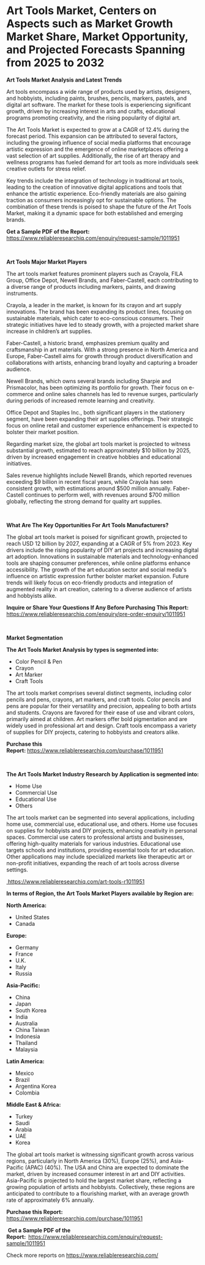 <p><h1>Art Tools Market, Centers on Aspects such as Market Growth Market Share, Market Opportunity, and Projected Forecasts Spanning from 2025 to 2032</h1></p><p><strong>Art Tools Market Analysis and Latest Trends</strong></p>
<p><p>Art tools encompass a wide range of products used by artists, designers, and hobbyists, including paints, brushes, pencils, markers, pastels, and digital art software. The market for these tools is experiencing significant growth, driven by increasing interest in arts and crafts, educational programs promoting creativity, and the rising popularity of digital art.</p><p>The Art Tools Market is expected to grow at a CAGR of 12.4% during the forecast period. This expansion can be attributed to several factors, including the growing influence of social media platforms that encourage artistic expression and the emergence of online marketplaces offering a vast selection of art supplies. Additionally, the rise of art therapy and wellness programs has fueled demand for art tools as more individuals seek creative outlets for stress relief.</p><p>Key trends include the integration of technology in traditional art tools, leading to the creation of innovative digital applications and tools that enhance the artistic experience. Eco-friendly materials are also gaining traction as consumers increasingly opt for sustainable options. The combination of these trends is poised to shape the future of the Art Tools Market, making it a dynamic space for both established and emerging brands.</p></p>
<p><strong>Get a Sample PDF of the Report:&nbsp;</strong> <a href="https://www.reliableresearchiq.com/enquiry/request-sample/1011951?utm_campaign=3124&utm_medium=2&utm_source=Github&utm_content=ia&utm_term=06032025&utm_id=art-tools">https://www.reliableresearchiq.com/enquiry/request-sample/1011951</a></p>
<p>&nbsp;</p>
<p><strong>Art Tools Major Market Players</strong></p>
<p><p>The art tools market features prominent players such as Crayola, FILA Group, Office Depot, Newell Brands, and Faber-Castell, each contributing to a diverse range of products including markers, paints, and drawing instruments. </p><p>Crayola, a leader in the market, is known for its crayon and art supply innovations. The brand has been expanding its product lines, focusing on sustainable materials, which cater to eco-conscious consumers. Their strategic initiatives have led to steady growth, with a projected market share increase in children’s art supplies.</p><p>Faber-Castell, a historic brand, emphasizes premium quality and craftsmanship in art materials. With a strong presence in North America and Europe, Faber-Castell aims for growth through product diversification and collaborations with artists, enhancing brand loyalty and capturing a broader audience.</p><p>Newell Brands, which owns several brands including Sharpie and Prismacolor, has been optimizing its portfolio for growth. Their focus on e-commerce and online sales channels has led to revenue surges, particularly during periods of increased remote learning and creativity.</p><p>Office Depot and Staples Inc., both significant players in the stationery segment, have been expanding their art supplies offerings. Their strategic focus on online retail and customer experience enhancement is expected to bolster their market position.</p><p>Regarding market size, the global art tools market is projected to witness substantial growth, estimated to reach approximately $10 billion by 2025, driven by increased engagement in creative hobbies and educational initiatives.</p><p>Sales revenue highlights include Newell Brands, which reported revenues exceeding $9 billion in recent fiscal years, while Crayola has seen consistent growth, with estimations around $500 million annually. Faber-Castell continues to perform well, with revenues around $700 million globally, reflecting the strong demand for quality art supplies.</p></p>
<p>&nbsp;</p>
<p><strong>What Are The Key Opportunities For Art Tools Manufacturers?</strong></p>
<p><p>The global art tools market is poised for significant growth, projected to reach USD 12 billion by 2027, expanding at a CAGR of 5% from 2023. Key drivers include the rising popularity of DIY art projects and increasing digital art adoption. Innovations in sustainable materials and technology-enhanced tools are shaping consumer preferences, while online platforms enhance accessibility. The growth of the art education sector and social media's influence on artistic expression further bolster market expansion. Future trends will likely focus on eco-friendly products and integration of augmented reality in art creation, catering to a diverse audience of artists and hobbyists alike.</p></p>
<p><strong>Inquire or Share Your Questions If Any Before Purchasing This Report:</strong> <a href="https://www.reliableresearchiq.com/enquiry/pre-order-enquiry/1011951?utm_campaign=3124&utm_medium=2&utm_source=Github&utm_content=ia&utm_term=06032025&utm_id=art-tools">https://www.reliableresearchiq.com/enquiry/pre-order-enquiry/1011951</a></p>
<p>&nbsp;</p>
<p><strong>Market Segmentation</strong></p>
<p><strong>The Art Tools Market Analysis by types is segmented into:</strong></p>
<p><ul><li>Color Pencil & Pen</li><li>Crayon</li><li>Art Marker</li><li>Craft Tools</li></ul></p>
<p><p>The art tools market comprises several distinct segments, including color pencils and pens, crayons, art markers, and craft tools. Color pencils and pens are popular for their versatility and precision, appealing to both artists and students. Crayons are favored for their ease of use and vibrant colors, primarily aimed at children. Art markers offer bold pigmentation and are widely used in professional art and design. Craft tools encompass a variety of supplies for DIY projects, catering to hobbyists and creators alike.</p></p>
<p><strong>Purchase this Report:&nbsp;</strong><a href="https://www.reliableresearchiq.com/purchase/1011951?utm_campaign=3124&utm_medium=2&utm_source=Github&utm_content=ia&utm_term=06032025&utm_id=art-tools">https://www.reliableresearchiq.com/purchase/1011951</a></p>
<p>&nbsp;</p>
<p><strong>The Art Tools Market Industry Research by Application is segmented into:</strong></p>
<p><ul><li>Home Use</li><li>Commercial Use</li><li>Educational Use</li><li>Others</li></ul></p>
<p><p>The art tools market can be segmented into several applications, including home use, commercial use, educational use, and others. Home use focuses on supplies for hobbyists and DIY projects, enhancing creativity in personal spaces. Commercial use caters to professional artists and businesses, offering high-quality materials for various industries. Educational use targets schools and institutions, providing essential tools for art education. Other applications may include specialized markets like therapeutic art or non-profit initiatives, expanding the reach of art tools across diverse settings.</p></p>
<p><a href="https://www.reliableresearchiq.com/art-tools-r1011951?utm_campaign=3124&utm_medium=2&utm_source=Github&utm_content=ia&utm_term=06032025&utm_id=art-tools">&nbsp;https://www.reliableresearchiq.com/art-tools-r1011951</a></p>
<p><strong>In terms of Region, the Art Tools Market Players available by Region are:</strong></p>
<p>
    <p> <strong> North America: </strong>
        <ul>
            <li>United States</li>
            <li>Canada</li>
        </ul>
        </p> 
    <p> <strong> Europe: </strong>
        <ul>
            <li>Germany</li>
            <li>France</li>
            <li>U.K.</li>
            <li>Italy</li>
            <li>Russia</li>
        </ul>
        </p> 
    <p> <strong> Asia-Pacific: </strong>
        <ul>
            <li>China</li>
            <li>Japan</li>
            <li>South Korea</li>
            <li>India</li>
            <li>Australia</li>
            <li>China Taiwan</li>
            <li>Indonesia</li>
            <li>Thailand</li>
            <li>Malaysia</li>
        </ul>
        </p> 
    <p> <strong> Latin America: </strong>
        <ul>
            <li>Mexico</li>
            <li>Brazil</li>
            <li>Argentina Korea</li>
            <li>Colombia</li>
        </ul>
        </p> 
    <p> <strong> Middle East & Africa: </strong>
        <ul>
            <li>Turkey</li>
            <li>Saudi</li>
            <li>Arabia</li>
            <li>UAE</li>
            <li>Korea</li>
        </ul>
    </p>
    </p>
<p><p>The global art tools market is witnessing significant growth across various regions, particularly in North America (30%), Europe (25%), and Asia-Pacific (APAC) (40%). The USA and China are expected to dominate the market, driven by increased consumer interest in art and DIY activities. Asia-Pacific is projected to hold the largest market share, reflecting a growing population of artists and hobbyists. Collectively, these regions are anticipated to contribute to a flourishing market, with an average growth rate of approximately 6% annually.</p></p>
<p><strong>Purchase this Report: </strong><a href="https://www.reliableresearchiq.com/purchase/1011951?utm_campaign=3124&utm_medium=2&utm_source=Github&utm_content=ia&utm_term=06032025&utm_id=art-tools">https://www.reliableresearchiq.com/purchase/1011951</a></p>
<p>&nbsp;<strong>Get a Sample PDF of the Report:&nbsp;&nbsp;</strong><a href="https://www.reliableresearchiq.com/enquiry/request-sample/1011951?utm_campaign=3124&utm_medium=2&utm_source=Github&utm_content=ia&utm_term=06032025&utm_id=art-tools">https://www.reliableresearchiq.com/enquiry/request-sample/1011951</a></p>
<p><strong></strong></p>
<p>Check more reports on <a href="https://www.reliableresearchiq.com/?utm_campaign=3124&utm_medium=2&utm_source=Github&utm_content=ia&utm_term=06032025&utm_id=art-tools">https://www.reliableresearchiq.com/</a></p>
